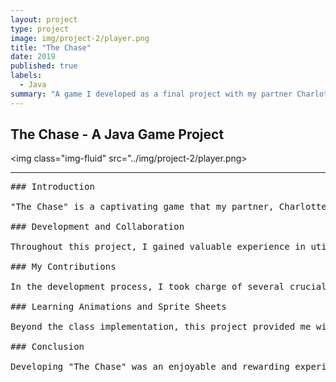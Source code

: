 ```yaml
---
layout: project
type: project
image: img/project-2/player.png
title: "The Chase"
date: 2019
published: true
labels:
  - Java
summary: "A game I developed as a final project with my partner Charlotte in ICS 111 using Java."
---
```


## The Chase - A Java Game Project

<img class="img-fluid" src="../img/project-2/player.png>

<hr>

<pre>
### Introduction

"The Chase" is a captivating game that my partner, Charlotte, and I developed as the final project for ICS 111 using Java. In this thrilling adventure, players must collect three gold coins and reach the opposite end of the map before the timer runs out. The journey is not without its challenges, as animals and cars roam the map, posing a potential hazard to the player. To add to the excitement, you begin with three lives, and getting hit by an obstacle will cost you a life and send you back to the starting point.

### Development and Collaboration

Throughout this project, I gained valuable experience in utilizing classes effectively in Java and honed my collaborative skills while working with Charlotte. Communication was essential to our success as a team, so we set up a Discord server to share information and exchange ideas related to the game's development. After brainstorming and solidifying our concepts, we efficiently distributed the workload based on the classes required for the game.

### My Contributions

In the development process, I took charge of several crucial aspects. Firstly, I handled the implementation of classes responsible for spawning cars and animals within the game. This helped create a dynamic and immersive environment. Additionally, I managed the implementation of player lives, ensuring that the game offered a fair yet challenging experience.

### Learning Animations and Sprite Sheets

Beyond the class implementation, this project provided me with valuable insights into the realm of animations and sprite sheets. Making the character appear to move seamlessly involved storing various images in an array and displaying them based on the player's key inputs. The resulting animations added a layer of polish and excitement to the gameplay.

### Conclusion

Developing "The Chase" was an enjoyable and rewarding experience. I not only deepened my understanding of Java classes but also learned how to collaborate effectively within a team. Furthermore, exploring animations and sprite sheets expanded my skill set, opening up new avenues for future projects. I look forward to creating more captivating games in the future.
</pre>